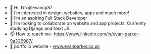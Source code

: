 - 👋 Hi, I’m @evancp87
- 👀 I’m interested in design, websites, apps and much more!
- 🌱 I’m an aspiring Full Stack Developer
- 💞️ I’m looking to collaborate on website and app projects. Currently studying Django and Next JS
- 📫 How to reach me- https://www.linkedin.com/in/evan-parker-9a336987/
- 💼 portfolio website - www.evanparker.co.uk

